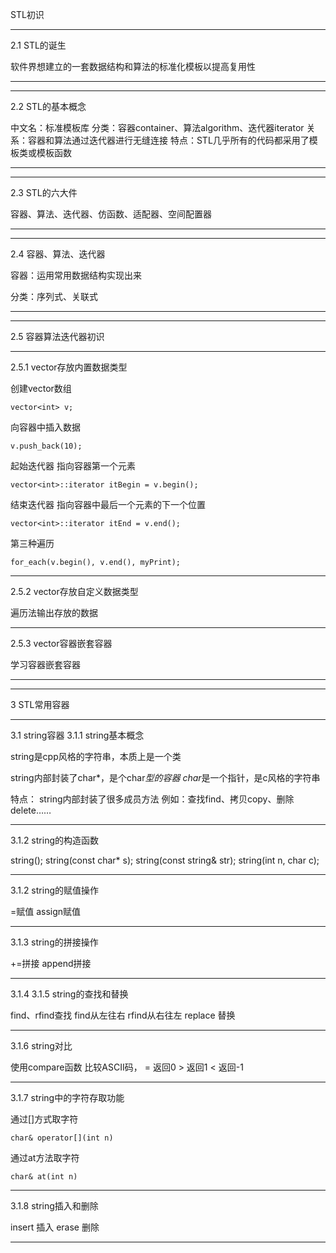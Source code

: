 STL初识
***
2.1 STL的诞生

软件界想建立的一套数据结构和算法的标准化模板以提高复用性

***
***
2.2 STL的基本概念

中文名：标准模板库
分类：容器container、算法algorithm、迭代器iterator
关系：容器和算法通过迭代器进行无缝连接
特点：STL几乎所有的代码都采用了模板类或模板函数
***
***
2.3 STL的六大件

容器、算法、迭代器、仿函数、适配器、空间配置器
***
***
2.4 容器、算法、迭代器

容器：运用常用数据结构实现出来

分类：序列式、关联式
***
***
2.5 容器算法迭代器初识
***
2.5.1 vector存放内置数据类型

创建vector数组

    vector<int> v;

向容器中插入数据

    v.push_back(10);

起始迭代器 指向容器第一个元素

    vector<int>::iterator itBegin = v.begin(); 
结束迭代器 指向容器中最后一个元素的下一个位置

    vector<int>::iterator itEnd = v.end();
第三种遍历

    for_each(v.begin(), v.end(), myPrint);
***
2.5.2 vector存放自定义数据类型

遍历法输出存放的数据
***
2.5.3 vector容器嵌套容器

学习容器嵌套容器
***
***
3 STL常用容器
***
3.1 string容器
3.1.1 string基本概念

string是cpp风格的字符串，本质上是一个类

string内部封装了char*，是个char*型的容器
char*是一个指针，是c风格的字符串

特点：
string内部封装了很多成员方法
例如：查找find、拷贝copy、删除delete……
***
3.1.2 string的构造函数

string();
string(const char* s);
string(const string& str);
string(int n, char c);
***
3.1.2 string的赋值操作

=赋值
assign赋值
***
3.1.3 string的拼接操作

+=拼接
append拼接
***
3.1.4 3.1.5 string的查找和替换

find、rfind查找
find从左往右 rfind从右往左
replace 替换
***
3.1.6 string对比

使用compare函数
比较ASCII码，
= 返回0        > 返回1       < 返回-1
***
3.1.7 string中的字符存取功能

通过[]方式取字符
    
    char& operator[](int n)
通过at方法取字符

    char& at(int n)
***
3.1.8 string插入和删除

insert 插入
erase 删除
***